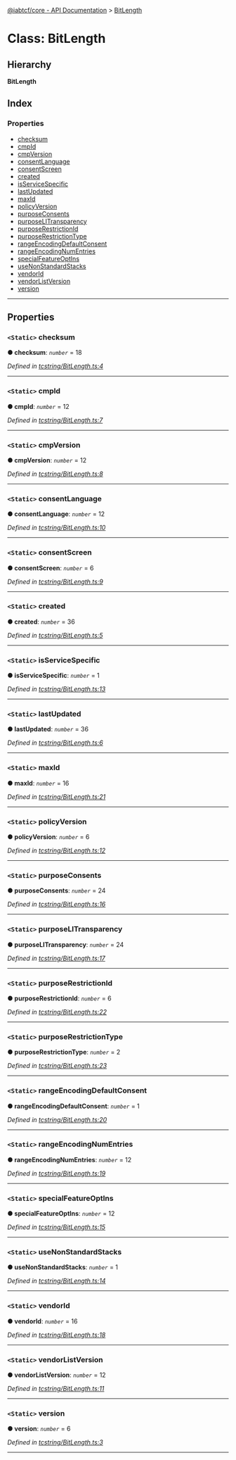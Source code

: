 [@iabtcf/core - API Documentation](../README.md) > [BitLength](../classes/bitlength.md)

# Class: BitLength

## Hierarchy

**BitLength**

## Index

### Properties

* [checksum](bitlength.md#checksum)
* [cmpId](bitlength.md#cmpid)
* [cmpVersion](bitlength.md#cmpversion)
* [consentLanguage](bitlength.md#consentlanguage)
* [consentScreen](bitlength.md#consentscreen)
* [created](bitlength.md#created)
* [isServiceSpecific](bitlength.md#isservicespecific)
* [lastUpdated](bitlength.md#lastupdated)
* [maxId](bitlength.md#maxid)
* [policyVersion](bitlength.md#policyversion)
* [purposeConsents](bitlength.md#purposeconsents)
* [purposeLITransparency](bitlength.md#purposelitransparency)
* [purposeRestrictionId](bitlength.md#purposerestrictionid)
* [purposeRestrictionType](bitlength.md#purposerestrictiontype)
* [rangeEncodingDefaultConsent](bitlength.md#rangeencodingdefaultconsent)
* [rangeEncodingNumEntries](bitlength.md#rangeencodingnumentries)
* [specialFeatureOptIns](bitlength.md#specialfeatureoptins)
* [useNonStandardStacks](bitlength.md#usenonstandardstacks)
* [vendorId](bitlength.md#vendorid)
* [vendorListVersion](bitlength.md#vendorlistversion)
* [version](bitlength.md#version)

---

## Properties

<a id="checksum"></a>

### `<Static>` checksum

**● checksum**: *`number`* = 18

*Defined in [tcstring/BitLength.ts:4](https://github.com/chrispaterson/iabtcf-es/blob/b3164e6/modules/core/src/tcstring/BitLength.ts#L4)*

___
<a id="cmpid"></a>

### `<Static>` cmpId

**● cmpId**: *`number`* = 12

*Defined in [tcstring/BitLength.ts:7](https://github.com/chrispaterson/iabtcf-es/blob/b3164e6/modules/core/src/tcstring/BitLength.ts#L7)*

___
<a id="cmpversion"></a>

### `<Static>` cmpVersion

**● cmpVersion**: *`number`* = 12

*Defined in [tcstring/BitLength.ts:8](https://github.com/chrispaterson/iabtcf-es/blob/b3164e6/modules/core/src/tcstring/BitLength.ts#L8)*

___
<a id="consentlanguage"></a>

### `<Static>` consentLanguage

**● consentLanguage**: *`number`* = 12

*Defined in [tcstring/BitLength.ts:10](https://github.com/chrispaterson/iabtcf-es/blob/b3164e6/modules/core/src/tcstring/BitLength.ts#L10)*

___
<a id="consentscreen"></a>

### `<Static>` consentScreen

**● consentScreen**: *`number`* = 6

*Defined in [tcstring/BitLength.ts:9](https://github.com/chrispaterson/iabtcf-es/blob/b3164e6/modules/core/src/tcstring/BitLength.ts#L9)*

___
<a id="created"></a>

### `<Static>` created

**● created**: *`number`* = 36

*Defined in [tcstring/BitLength.ts:5](https://github.com/chrispaterson/iabtcf-es/blob/b3164e6/modules/core/src/tcstring/BitLength.ts#L5)*

___
<a id="isservicespecific"></a>

### `<Static>` isServiceSpecific

**● isServiceSpecific**: *`number`* = 1

*Defined in [tcstring/BitLength.ts:13](https://github.com/chrispaterson/iabtcf-es/blob/b3164e6/modules/core/src/tcstring/BitLength.ts#L13)*

___
<a id="lastupdated"></a>

### `<Static>` lastUpdated

**● lastUpdated**: *`number`* = 36

*Defined in [tcstring/BitLength.ts:6](https://github.com/chrispaterson/iabtcf-es/blob/b3164e6/modules/core/src/tcstring/BitLength.ts#L6)*

___
<a id="maxid"></a>

### `<Static>` maxId

**● maxId**: *`number`* = 16

*Defined in [tcstring/BitLength.ts:21](https://github.com/chrispaterson/iabtcf-es/blob/b3164e6/modules/core/src/tcstring/BitLength.ts#L21)*

___
<a id="policyversion"></a>

### `<Static>` policyVersion

**● policyVersion**: *`number`* = 6

*Defined in [tcstring/BitLength.ts:12](https://github.com/chrispaterson/iabtcf-es/blob/b3164e6/modules/core/src/tcstring/BitLength.ts#L12)*

___
<a id="purposeconsents"></a>

### `<Static>` purposeConsents

**● purposeConsents**: *`number`* = 24

*Defined in [tcstring/BitLength.ts:16](https://github.com/chrispaterson/iabtcf-es/blob/b3164e6/modules/core/src/tcstring/BitLength.ts#L16)*

___
<a id="purposelitransparency"></a>

### `<Static>` purposeLITransparency

**● purposeLITransparency**: *`number`* = 24

*Defined in [tcstring/BitLength.ts:17](https://github.com/chrispaterson/iabtcf-es/blob/b3164e6/modules/core/src/tcstring/BitLength.ts#L17)*

___
<a id="purposerestrictionid"></a>

### `<Static>` purposeRestrictionId

**● purposeRestrictionId**: *`number`* = 6

*Defined in [tcstring/BitLength.ts:22](https://github.com/chrispaterson/iabtcf-es/blob/b3164e6/modules/core/src/tcstring/BitLength.ts#L22)*

___
<a id="purposerestrictiontype"></a>

### `<Static>` purposeRestrictionType

**● purposeRestrictionType**: *`number`* = 2

*Defined in [tcstring/BitLength.ts:23](https://github.com/chrispaterson/iabtcf-es/blob/b3164e6/modules/core/src/tcstring/BitLength.ts#L23)*

___
<a id="rangeencodingdefaultconsent"></a>

### `<Static>` rangeEncodingDefaultConsent

**● rangeEncodingDefaultConsent**: *`number`* = 1

*Defined in [tcstring/BitLength.ts:20](https://github.com/chrispaterson/iabtcf-es/blob/b3164e6/modules/core/src/tcstring/BitLength.ts#L20)*

___
<a id="rangeencodingnumentries"></a>

### `<Static>` rangeEncodingNumEntries

**● rangeEncodingNumEntries**: *`number`* = 12

*Defined in [tcstring/BitLength.ts:19](https://github.com/chrispaterson/iabtcf-es/blob/b3164e6/modules/core/src/tcstring/BitLength.ts#L19)*

___
<a id="specialfeatureoptins"></a>

### `<Static>` specialFeatureOptIns

**● specialFeatureOptIns**: *`number`* = 12

*Defined in [tcstring/BitLength.ts:15](https://github.com/chrispaterson/iabtcf-es/blob/b3164e6/modules/core/src/tcstring/BitLength.ts#L15)*

___
<a id="usenonstandardstacks"></a>

### `<Static>` useNonStandardStacks

**● useNonStandardStacks**: *`number`* = 1

*Defined in [tcstring/BitLength.ts:14](https://github.com/chrispaterson/iabtcf-es/blob/b3164e6/modules/core/src/tcstring/BitLength.ts#L14)*

___
<a id="vendorid"></a>

### `<Static>` vendorId

**● vendorId**: *`number`* = 16

*Defined in [tcstring/BitLength.ts:18](https://github.com/chrispaterson/iabtcf-es/blob/b3164e6/modules/core/src/tcstring/BitLength.ts#L18)*

___
<a id="vendorlistversion"></a>

### `<Static>` vendorListVersion

**● vendorListVersion**: *`number`* = 12

*Defined in [tcstring/BitLength.ts:11](https://github.com/chrispaterson/iabtcf-es/blob/b3164e6/modules/core/src/tcstring/BitLength.ts#L11)*

___
<a id="version"></a>

### `<Static>` version

**● version**: *`number`* = 6

*Defined in [tcstring/BitLength.ts:3](https://github.com/chrispaterson/iabtcf-es/blob/b3164e6/modules/core/src/tcstring/BitLength.ts#L3)*

___

